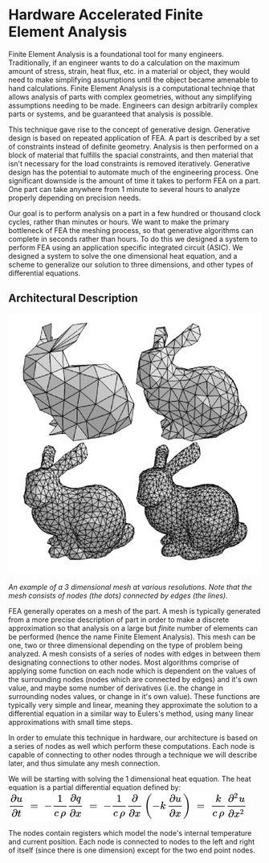 # Hardware Accelerated Finite Element Analysis

Finite Element Analysis is a foundational tool for many engineers. Traditionally, if an engineer wants to do a calculation on the maximum amount of stress, strain, heat flux, etc. in a material or object, they would need to make simplifying assumptions until the object became amenable to hand calculations. Finite Element Analysis is a computational techniqe that allows analysis of parts with complex geometries, without any simplifying assumptions needing to be made. Engineers can design arbitrarily complex parts or systems, and be guaranteed that analysis is possible. 

This technique gave rise to the concept of generative design. Generative design is based on repeated application of FEA. A part is described by a set of constraints instead of definite geometry. Analysis is then performed on a block of material that fulfills the spacial constraints, and then material that isn't necessary for the load constraints is removed iteratively. Generative design has the potential to automate much of the engineering process. One significant downside is the amount of time it takes to perform FEA on a part. One part can take anywhere from 1 minute to several hours to analyze properly depending on precision needs.

Our goal is to perform analysis on a part in a few hundred or thousand clock cycles, rather than minutes or hours. We want to make the primary bottleneck of FEA the meshing process, so that generative algorithms can complete in seconds rather than hours. To do this we designed a system to perform FEA using an application specific integrated circuit (ASIC). We designed a system to solve the one dimensional heat equation, and a scheme to generalize our solution to three dimensions, and other types of differential equations. 

## Architectural Description

![Mesh](Media/meshExample.png)

*An example of a 3 dimensional mesh at various resolutions. Note that the mesh consists of nodes (the dots) connected by edges (the lines).*

FEA generally operates on a mesh of the part. A mesh is typically generated from a more precise description of part in order to make a discrete approximation so that analysis on a large but *finite* number of elements can be performed (hence the name Finite Element Analysis). This mesh can be one, two or three dimensional depending on the type of problem being analyzed. A mesh consists of a series of nodes with edges in between them designating connections to other nodes. Most algorithms comprise of applying some function on each node which is dependent on the values of the surrounding nodes (nodes which are connected by edges) and it's own value, and maybe some number of derivatives (i.e. the change in surrounding nodes values, or change in it's own value). These functions are typically very simple and linear, meaning they approximate the solution to a differential equation in a similar way to Eulers's method, using many linear approximations with small time steps.

In order to emulate this technique in hardware, our architecture is based on a series of nodes as well which perform these computations. Each node is capable of connecting to other nodes through a technique we will describe later, and thus simulate any mesh connection. 

We will be starting with solving the 1 dimensional heat equation. The heat equation is a partial differential equation defined by:
![Heat Equation 1 Dimensional](Media/heatEqn1D.png)

The nodes contain registers which model the node's internal temperature and current position. Each node is connected to nodes to the left and right of itself (since there is one dimension) except for the two end point nodes. 
